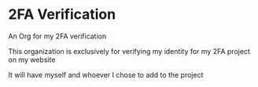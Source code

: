 # 2FA Verification
An Org for my 2FA verification

This organization is exclusively for verifying my identity for my 2FA project on my website

It will have myself and whoever I chose to add to the project
